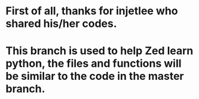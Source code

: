 
# First of all, thanks for injetlee who shared his/her codes.

# This branch is used to help Zed learn python, the files and functions will be similar to the code in the master branch.

